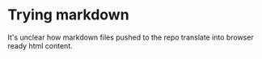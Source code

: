 # Trying markdown

It's unclear how markdown files pushed to the repo translate into browser ready html content.
